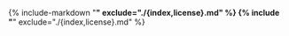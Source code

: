 {% include-markdown "**" exclude="./{index,license}.md" %}
{% include "**" exclude="./{index,license}.md" %}
